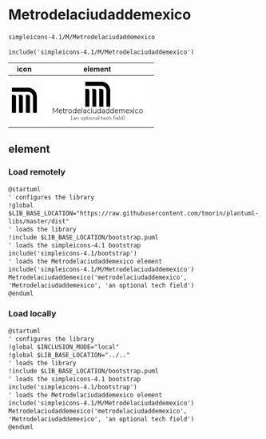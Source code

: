 # Metrodelaciudaddemexico

```text
simpleicons-4.1/M/Metrodelaciudaddemexico
```

```text
include('simpleicons-4.1/M/Metrodelaciudaddemexico')
```

|icon|element|
|---|---|
|![](Metrodelaciudaddemexico.png)|![](Metrodelaciudaddemexico.element.png)|



## element
### Load remotely
```plantuml
@startuml
' configures the library
!global $LIB_BASE_LOCATION="https://raw.githubusercontent.com/tmorin/plantuml-libs/master/dist"
' loads the library
!include $LIB_BASE_LOCATION/bootstrap.puml
' loads the simpleicons-4.1 bootstrap
include('simpleicons-4.1/bootstrap')
' loads the Metrodelaciudaddemexico element
include('simpleicons-4.1/M/Metrodelaciudaddemexico')
Metrodelaciudaddemexico('metrodelaciudaddemexico', 'Metrodelaciudaddemexico', 'an optional tech field')
@enduml
```
### Load locally
```plantuml
@startuml
' configures the library
!global $INCLUSION_MODE="local"
!global $LIB_BASE_LOCATION="../.."
' loads the library
!include $LIB_BASE_LOCATION/bootstrap.puml
' loads the simpleicons-4.1 bootstrap
include('simpleicons-4.1/bootstrap')
' loads the Metrodelaciudaddemexico element
include('simpleicons-4.1/M/Metrodelaciudaddemexico')
Metrodelaciudaddemexico('metrodelaciudaddemexico', 'Metrodelaciudaddemexico', 'an optional tech field')
@enduml
```

